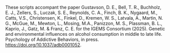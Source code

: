 These scripts accompant the paper Gustavson, D. E., Bell, T. R., Buchholz, E. J., Zellers, S., Luczak, S. E., Reynolds, C. A., Finch, B. K., Nygaard, M., Catts, V.S., Christensen, K., Finkel, D., Kremen, W. S., Latvala, A., Martin, N. G., McGue, M., Mewton, L., Mosing, M.A., Panizzon, M. S., Plassman, B. L., Kaprio, J., Gatz, M. & Franz, C. E. for the IGEMS Consortium (2025). Genetic and environmental influences on alcohol consumption in middle to late life. Psychology of Addictive Behaviors, in press. https://doi.org/10.1037/adb0001052. 
